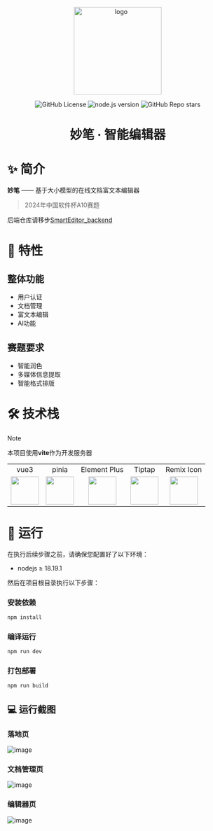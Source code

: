 <div align="center">
    <p align="center">
        <img src="https://github.com/user-attachments/assets/c7324129-02d4-48e9-af12-f0541f1421b2" alt="logo" width="200" />
    </p>
    
![GitHub License](https://img.shields.io/github/license/electronic-pig/SmartEditor)
![node.js version](https://img.shields.io/badge/nodejs-18+-orange.svg)
![GitHub Repo stars](https://img.shields.io/github/stars/electronic-pig/SmartEditor)

<h1 align="center">妙笔 · 智能编辑器</h1>
</div>

# ✨ 简介

**妙笔** —— 基于大小模型的在线文档富文本编辑器

> 2024年中国软件杯A10赛题

后端仓库请移步[SmartEditor_backend](https://github.com/electronic-pig/SmartEditor_backend)

# 🎉 特性

## 整体功能

- 用户认证
- 文档管理
- 富文本编辑
- AI功能
  
## 赛题要求

- 智能润色
- 多媒体信息提取
- 智能格式排版

# 🛠 技术栈

> [!Note]
> 本项目使用**vite**作为开发服务器

<table>
    <tr>
        <td align="center">vue3</td>
        <td align="center">pinia</td>
        <td align="center">Element Plus</td>
        <td align="center">Tiptap</td>
        <td align="center">Remix Icon</td>
    </tr>
    <tr>
        <td align="center">
            <a title="vue" href="https://cn.vuejs.org/" target="_blank">
                <img height="64px" src="https://github.com/user-attachments/assets/a193ff61-8738-44ab-87af-ccfeacfeeb4c"/>
            </a>
        </td>
        <td align="center">
            <a title="pinia" href="https://pinia.vuejs.org/zh/" target="_blank">
                <img height="64px" src="https://github.com/user-attachments/assets/376ea66f-2851-48dc-a7cf-31d505c807e2"/>
            </a>
        </td>
        <td align="center">
            <a title="element-plus" href="https://element-plus.org/zh-CN/" target="_blank">
                <img height="64px" src="https://github.com/user-attachments/assets/a88e7158-64f7-4d51-bb7c-12b024f9f913"/>
            </a>
        </td>
        <td align="center">
            <a title="tiptap" href="https://tiptap.dev/product/editor" target="_blank">
                <img height="64px" src="https://github.com/user-attachments/assets/ec0bbdae-93b8-4ab3-86f6-39192dc653b9"/>
            </a>
        </td>
        <td align="center">
            <a title="RemixIcon" href="https://remixicon.com/" target="_blank">
                <img height="64px" src="https://github.com/user-attachments/assets/0ac7f6d4-a03a-47dd-b207-2b3ab2626684"/>
            </a>
        </td>
    </tr>
</table>

# 🚀 运行

在执行后续步骤之前，请确保您配置好了以下环境：

- nodejs ≥ 18.19.1

然后在项目根目录执行以下步骤：

### 安装依赖
```sh
npm install
```

### 编译运行

```sh
npm run dev
```

### 打包部署

```sh
npm run build
```
## 💻 运行截图
### 落地页
![image](https://github.com/user-attachments/assets/276372f4-75bb-49be-85b0-b2a7a34c7391)

### 文档管理页
![image](https://github.com/user-attachments/assets/7f0015e7-5fe7-45bc-85ed-6df8d80b2afa)

### 编辑器页
![image](https://github.com/user-attachments/assets/0d2d6db8-194c-4b8f-9f0c-10eb553f0232)
